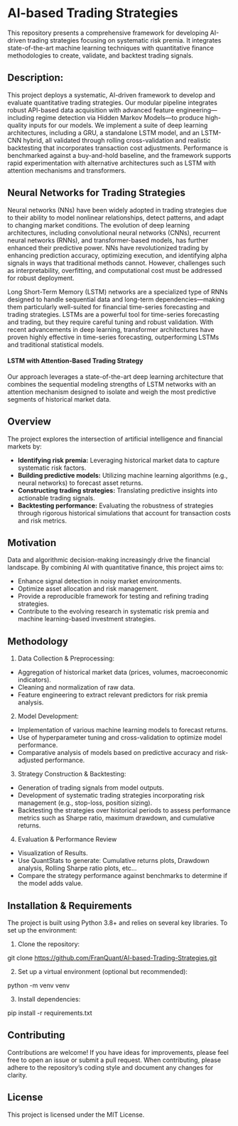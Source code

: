# AI-based Trading Strategies

This repository presents a comprehensive framework for developing AI-driven trading strategies focusing on systematic risk premia. It integrates state-of-the-art machine learning techniques with quantitative finance methodologies to create, validate, and backtest trading signals.

## Description:  

This project deploys a systematic, AI-driven framework to develop and evaluate quantitative trading strategies. Our modular pipeline integrates robust API-based data acquisition with advanced feature engineering—including regime detection via Hidden Markov Models—to produce high-quality inputs for our models. We implement a suite of deep learning architectures, including a GRU, a standalone LSTM model, and an LSTM-CNN hybrid, all validated through rolling cross-validation and realistic backtesting that incorporates transaction cost adjustments. Performance is benchmarked against a buy-and-hold baseline, and the framework supports rapid experimentation with alternative architectures such as LSTM with attention mechanisms and transformers. 


## Neural Networks for Trading Strategies

Neural networks (NNs) have been widely adopted in trading strategies due to their ability to model nonlinear relationships, detect patterns, and adapt to changing market conditions. The evolution of deep learning architectures, including convolutional neural networks (CNNs), recurrent neural networks (RNNs), and transformer-based models, has further enhanced their predictive power. NNs have revolutionized trading by enhancing prediction accuracy, optimizing execution, and identifying alpha signals in ways that traditional methods cannot. However, challenges such as interpretability, overfitting, and computational cost must be addressed for robust deployment.

Long Short-Term Memory (LSTM) networks are a specialized type of RNNs designed to handle sequential data and long-term dependencies—making them particularly well-suited for financial time-series forecasting and trading strategies. LSTMs are a powerful tool for time-series forecasting and trading, but they require careful tuning and robust validation. With recent advancements in deep learning, transformer architectures have proven highly effective in time-series forecasting, outperforming LSTMs and traditional statistical models.

#### LSTM with Attention-Based Trading Strategy

Our approach leverages a state-of-the-art deep learning architecture that combines the sequential modeling strengths of LSTM networks with an attention mechanism designed to isolate and weigh the most predictive segments of historical market data.

## Overview

The project explores the intersection of artificial intelligence and financial markets by:
- **Identifying risk premia:** Leveraging historical market data to capture systematic risk factors.
- **Building predictive models:** Utilizing machine learning algorithms (e.g., neural networks) to forecast asset returns.
- **Constructing trading strategies:** Translating predictive insights into actionable trading signals.
- **Backtesting performance:** Evaluating the robustness of strategies through rigorous historical simulations that account for transaction costs and risk metrics.

## Motivation

Data and algorithmic decision-making increasingly drive the financial landscape. By combining AI with quantitative finance, this project aims to:
- Enhance signal detection in noisy market environments.
- Optimize asset allocation and risk management.
- Provide a reproducible framework for testing and refining trading strategies.
- Contribute to the evolving research in systematic risk premia and machine learning-based investment strategies.

## Methodology
1. Data Collection & Preprocessing:

- Aggregation of historical market data (prices, volumes, macroeconomic indicators).
- Cleaning and normalization of raw data.
- Feature engineering to extract relevant predictors for risk premia analysis.

2. Model Development:

- Implementation of various machine learning models to forecast returns.
- Use of hyperparameter tuning and cross-validation to optimize model performance.
- Comparative analysis of models based on predictive accuracy and risk-adjusted performance.

3. Strategy Construction & Backtesting:

- Generation of trading signals from model outputs.
- Development of systematic trading strategies incorporating risk management (e.g., stop-loss, position sizing).
- Backtesting the strategies over historical periods to assess performance metrics such as Sharpe ratio, maximum drawdown, and cumulative returns.

  
4. Evaluation & Performance Review
- Visualization of Results. 
- Use QuantStats to generate: Cumulative returns plots, Drawdown analysis, Rolling Sharpe ratio plots, etc...
- Compare the strategy performance against benchmarks to determine if the model adds value. 

## Installation & Requirements

The project is built using Python 3.8+ and relies on several key libraries. To set up the environment:

1. Clone the repository:

git clone https://github.com/FranQuant/AI-based-Trading-Strategies.git


2. Set up a virtual environment (optional but recommended):

python -m venv venv
 

3. Install dependencies:

pip install -r requirements.txt

## Contributing

Contributions are welcome! If you have ideas for improvements, please feel free to open an issue or submit a pull request. When contributing, please adhere to the repository’s coding style and document any changes for clarity.

## License

This project is licensed under the MIT License.








